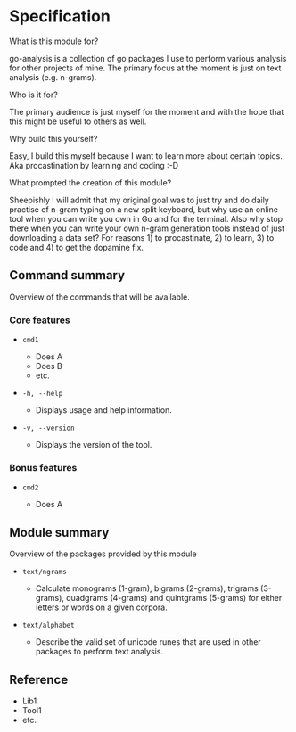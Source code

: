 # Specification

What is this module for?

go-analysis is a collection of go packages I use to perform various analysis for other projects of mine. The primary
focus at the moment is just on text analysis (e.g. n-grams).

Who is it for?

The primary audience is just myself for the moment and with the hope that this might be useful to others as well.

Why build this yourself?

Easy, I build this myself because I want to learn more about certain topics. Aka procastination by learning and coding :-D

What prompted the creation of this module?

Sheepishly I will admit that my original goal was to just try and do daily practise of n-gram typing on a new split
keyboard, but why use an online tool when you can write you own in Go and for the terminal. Also why stop there when
you can write your own n-gram generation tools instead of just downloading a data set?
For reasons 1) to procastinate, 2) to learn, 3) to code and 4) to get the dopamine fix.

## Command summary

Overview of the commands that will be available.

### Core features

-   `cmd1`

    -   Does A
    -   Does B
    -   etc.

-   `-h, --help`

    -   Displays usage and help information.

-   `-v, --version`
    -   Displays the version of the tool.

### Bonus features

-   `cmd2`

    -   Does A

## Module summary

Overview of the packages provided by this module

-   `text/ngrams`

    -   Calculate monograms (1-gram), bigrams (2-grams), trigrams (3-grams), quadgrams (4-grams) and
        quintgrams (5-grams) for either letters or words on a given corpora.

-   `text/alphabet`
    -   Describe the valid set of unicode runes that are used in other packages to perform text analysis.

## Reference

-   Lib1
-   Tool1
-   etc.

